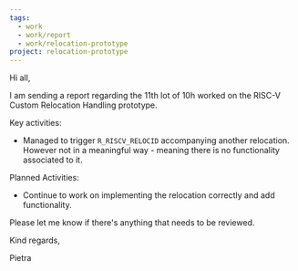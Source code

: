 ```yaml
---
tags:
  - work
  - work/report
  - work/relocation-prototype
project: relocation-prototype
---
```

Hi all,  
  
I am sending a report regarding the 11th lot of 10h worked on the RISC-V  
Custom Relocation Handling prototype.  
  
Key activities:  
* Managed to trigger `R_RISCV_RELOCID` accompanying another relocation. However not in a meaningful way - meaning there is no functionality associated to it.  
  
Planned Activities:  
* Continue to work on implementing the relocation correctly and add functionality.  
  
Please let me know if there's anything that needs to be reviewed.  
  
Kind regards,  
  
Pietra